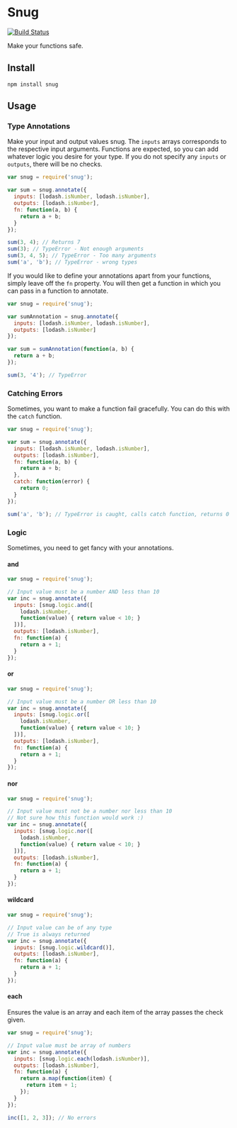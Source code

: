 # Snug

[![Build Status](https://travis-ci.org/smizell/snug.svg?branch=master)](https://travis-ci.org/smizell/snug)

Make your functions safe.

## Install

```shell
npm install snug
```

## Usage

### Type Annotations

Make your input and output values snug. The `inputs` arrays corresponds to the respective input arguments. Functions are expected, so you can add whatever logic you desire for your type. If you do not specify any `inputs` or `outputs`, there will be no checks.

```js
var snug = require('snug');

var sum = snug.annotate({
  inputs: [lodash.isNumber, lodash.isNumber],
  outputs: [lodash.isNumber],
  fn: function(a, b) {
    return a + b;
  }
});

sum(3, 4); // Returns 7
sum(3); // TypeError - Not enough arguments
sum(3, 4, 5); // TypeError - Too many arguments
sum('a', 'b'); // TypeError - wrong types
```

If you would like to define your annotations apart from your functions, simply leave off the `fn` property. You will then get a function in which you can pass in a function to annotate.

```js
var snug = require('snug');

var sumAnnotation = snug.annotate({
  inputs: [lodash.isNumber, lodash.isNumber],
  outputs: [lodash.isNumber]
});

var sum = sumAnnotation(function(a, b) {
  return a + b;
});

sum(3, '4'); // TypeError
```

### Catching Errors

Sometimes, you want to make a function fail gracefully. You can do this with the `catch` function.

```js
var snug = require('snug');

var sum = snug.annotate({
  inputs: [lodash.isNumber, lodash.isNumber],
  outputs: [lodash.isNumber],
  fn: function(a, b) {
    return a + b;
  },
  catch: function(error) {
    return 0;
  }
});

sum('a', 'b'); // TypeError is caught, calls catch function, returns 0
```

### Logic

Sometimes, you need to get fancy with your annotations.

#### and

```js
var snug = require('snug');

// Input value must be a number AND less than 10
var inc = snug.annotate({
  inputs: [snug.logic.and([
    lodash.isNumber,
    function(value) { return value < 10; }
  ])],
  outputs: [lodash.isNumber],
  fn: function(a) {
    return a + 1;
  }
});
```

#### or

```js
var snug = require('snug');

// Input value must be a number OR less than 10
var inc = snug.annotate({
  inputs: [snug.logic.or([
    lodash.isNumber,
    function(value) { return value < 10; }
  ])],
  outputs: [lodash.isNumber],
  fn: function(a) {
    return a + 1;
  }
});
```

#### nor

```js
var snug = require('snug');

// Input value must not be a number nor less than 10
// Not sure how this function would work :)
var inc = snug.annotate({
  inputs: [snug.logic.nor([
    lodash.isNumber,
    function(value) { return value < 10; }
  ])],
  outputs: [lodash.isNumber],
  fn: function(a) {
    return a + 1;
  }
});
```

#### wildcard

```js
var snug = require('snug');

// Input value can be of any type
// True is always returned
var inc = snug.annotate({
  inputs: [snug.logic.wildcard()],
  outputs: [lodash.isNumber],
  fn: function(a) {
    return a + 1;
  }
});
```

#### each

Ensures the value is an array and each item of the array passes the check given.

```js
var snug = require('snug');

// Input value must be array of numbers
var inc = snug.annotate({
  inputs: [snug.logic.each(lodash.isNumber)],
  outputs: [lodash.isNumber],
  fn: function(a) {
    return a.map(function(item) {
      return item + 1;
    });
  }
});

inc([1, 2, 3]); // No errors
```

